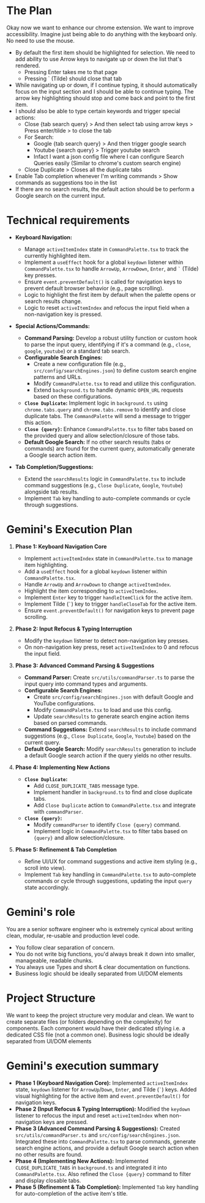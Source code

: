 # The Plan
Okay now we want to enhance our chrome extension. We want to improve accessibility. Imagine just being able to do anything with the keyboard only. No need to use the mouse.
- By default the first item should be highlighted for selection. We need to add ability to use Arrow keys to navigate up or down the list that's rendered.
  - Pressing Enter takes me to that page
  - Pressing ` (Tilde) should close that tab
- While navigating up or down, if I continue typing, it should automatically focus on the input section and I should be able to continue typing. The arrow key highlighting should stop and come back and point to the first item.
- I should also be able to type certain keywords and trigger special actions:
  - Close {tab search query} > And then select tab using arrow keys > Press enter/tilde > to close the tab
  - For Search:
    - Google {tab search query} > And then trigger google search
    - Youtube {search query} > Trigger youtube search
    - Infact I want a json config file where I can configure Search Queries easily (Similar to chrome's custom search engine)
  - Close Duplicate > Closes all the duplicate tabs
- Enable Tab completion whenever I'm writing commands > Show commands as suggestions too in the list
- If there are no search results, the default action should be to perform a Google search on the current input.


# Technical requirements
-   **Keyboard Navigation:**
    -   Manage `activeItemIndex` state in `CommandPalette.tsx` to track the currently highlighted item.
    -   Implement a `useEffect` hook for a global `keydown` listener within `CommandPalette.tsx` to handle `ArrowUp`, `ArrowDown`, `Enter`, and `` ` `` (Tilde) key presses.
    -   Ensure `event.preventDefault()` is called for navigation keys to prevent default browser behavior (e.g., page scrolling).
    -   Logic to highlight the first item by default when the palette opens or search results change.
    -   Logic to reset `activeItemIndex` and refocus the input field when a non-navigation key is pressed.

-   **Special Actions/Commands:**
    -   **Command Parsing:** Develop a robust utility function or custom hook to parse the input query, identifying if it's a command (e.g., `close`, `google`, `youtube`) or a standard tab search.
    -   **Configurable Search Engines:**
        -   Create a new configuration file (e.g., `src/config/searchEngines.json`) to define custom search engine patterns and URLs.
        -   Modify `CommandPalette.tsx` to read and utilize this configuration.
        -   Extend `background.ts` to handle dynamic `OPEN_URL` requests based on these configurations.
    -   **`Close Duplicate`:** Implement logic in `background.ts` using `chrome.tabs.query` and `chrome.tabs.remove` to identify and close duplicate tabs. The `CommandPalette` will send a message to trigger this action.
    -   **`Close {query}`:** Enhance `CommandPalette.tsx` to filter tabs based on the provided query and allow selection/closure of those tabs.
    -   **Default Google Search:** If no other search results (tabs or commands) are found for the current query, automatically generate a Google search action item.

-   **Tab Completion/Suggestions:**
    -   Extend the `searchResults` logic in `CommandPalette.tsx` to include command suggestions (e.g., `Close Duplicate`, `Google`, `Youtube`) alongside tab results.
    -   Implement `Tab` key handling to auto-complete commands or cycle through suggestions.

# Gemini's Execution Plan
1.  **Phase 1: Keyboard Navigation Core**
    *   Implement `activeItemIndex` state in `CommandPalette.tsx` to manage item highlighting.
    *   Add a `useEffect` hook for a global `keydown` listener within `CommandPalette.tsx`.
    *   Handle `ArrowUp` and `ArrowDown` to change `activeItemIndex`.
    *   Highlight the item corresponding to `activeItemIndex`.
    *   Implement `Enter` key to trigger `handleItemClick` for the active item.
    *   Implement Tilde (`` ` ``) key to trigger `handleCloseTab` for the active item.
    *   Ensure `event.preventDefault()` for navigation keys to prevent page scrolling.

2.  **Phase 2: Input Refocus & Typing Interruption**
    *   Modify the `keydown` listener to detect non-navigation key presses.
    *   On non-navigation key press, reset `activeItemIndex` to 0 and refocus the input field.

3.  **Phase 3: Advanced Command Parsing & Suggestions**
    *   **Command Parser:** Create `src/utils/commandParser.ts` to parse the input query into command types and arguments.
    *   **Configurable Search Engines:**
        *   Create `src/config/searchEngines.json` with default Google and YouTube configurations.
        *   Modify `CommandPalette.tsx` to load and use this config.
        *   Update `searchResults` to generate search engine action items based on parsed commands.
    *   **Command Suggestions:** Extend `searchResults` to include command suggestions (e.g., `Close Duplicate`, `Google`, `Youtube`) based on the current query.
    *   **Default Google Search:** Modify `searchResults` generation to include a default Google search action if the query yields no other results.

4.  **Phase 4: Implementing New Actions**
    *   **`Close Duplicate`:**
        *   Add `CLOSE_DUPLICATE_TABS` message type.
        *   Implement handler in `background.ts` to find and close duplicate tabs.
        *   Add `Close Duplicate` action to `CommandPalette.tsx` and integrate with `commandParser`.
    *   **`Close {query}`:**
        *   Modify `commandParser` to identify `Close {query}` command.
        *   Implement logic in `CommandPalette.tsx` to filter tabs based on `{query}` and allow selection/closure.

5.  **Phase 5: Refinement & Tab Completion**
    *   Refine UI/UX for command suggestions and active item styling (e.g., scroll into view).
    *   Implement `Tab` key handling in `CommandPalette.tsx` to auto-complete commands or cycle through suggestions, updating the input `query` state accordingly.

# Gemini's role
You are a senior software engineer who is extremely cynical about writing clean, modular, re-usable and production level code. 
- You follow clear separation of concern.
- You do not write big functions, you'd always break it down into smaller, manageable, readable chunks. 
- You always use Types and short & clear documentation on functions.
- Business logic should be ideally separated from UI/DOM elements

# Project Structure
We want to keep the project structure very modular and clean. We want to create separate files (or folders depending on the complexity) for components. Each component would have their dedicated stlying i.e. a dedicated CSS file (not a common one). Business logic should be ideally separated from UI/DOM elements

# Gemini's execution summary
*   **Phase 1 (Keyboard Navigation Core):** Implemented `activeItemIndex` state, `keydown` listener for `ArrowUp`/`Down`, `Enter`, and Tilde (`` ` ``) keys. Added visual highlighting for the active item and `event.preventDefault()` for navigation keys.
*   **Phase 2 (Input Refocus & Typing Interruption):** Modified the `keydown` listener to refocus the input and reset `activeItemIndex` when non-navigation keys are pressed.
*   **Phase 3 (Advanced Command Parsing & Suggestions):** Created `src/utils/commandParser.ts` and `src/config/searchEngines.json`. Integrated these into `CommandPalette.tsx` to parse commands, generate search engine actions, and provide a default Google search action when no other results are found.
*   **Phase 4 (Implementing New Actions):** Implemented `CLOSE_DUPLICATE_TABS` in `background.ts` and integrated it into `CommandPalette.tsx`. Also refined the `Close {query}` command to filter and display closable tabs.
*   **Phase 5 (Refinement & Tab Completion):** Implemented `Tab` key handling for auto-completion of the active item's title.

